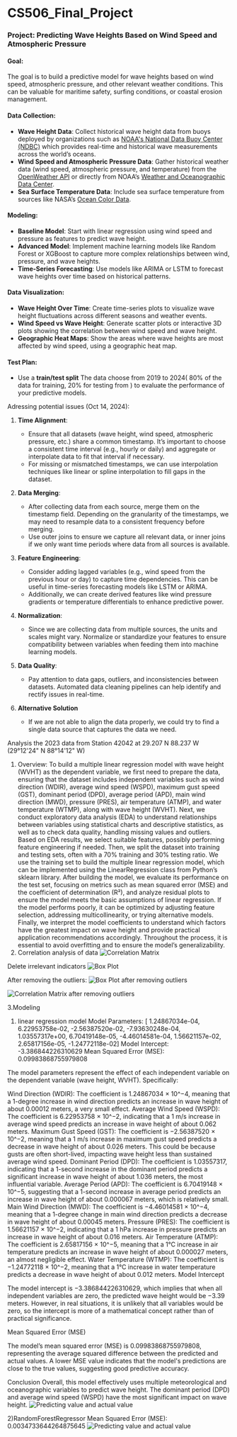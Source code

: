 # CS506_Final_Project
### **Project: Predicting Wave Heights Based on Wind Speed and Atmospheric Pressure**

#### **Goal**:
The goal is to build a predictive model for wave heights based on wind speed, atmospheric pressure, and other relevant weather conditions. This can be valuable for maritime safety, surfing conditions, or coastal erosion management.

#### **Data Collection**:
- **Wave Height Data**: Collect historical wave height data from buoys deployed by organizations such as [NOAA's National Data Buoy Center (NDBC)](https://www.ndbc.noaa.gov/) which provides real-time and historical wave measurements across the world’s oceans.
- **Wind Speed and Atmospheric Pressure Data**: Gather historical weather data (wind speed, atmospheric pressure, and temperature) from the [OpenWeather API](https://openweathermap.org/api) or directly from NOAA’s [Weather and Oceanographic Data Center](https://www.noaa.gov/).
- **Sea Surface Temperature Data**: Include sea surface temperature from sources like NASA’s [Ocean Color Data](https://oceancolor.gsfc.nasa.gov/).

#### **Modeling**:
- **Baseline Model**: Start with linear regression using wind speed and pressure as features to predict wave height.
- **Advanced Model**: Implement machine learning models like Random Forest or XGBoost to capture more complex relationships between wind, pressure, and wave heights. 
- **Time-Series Forecasting**: Use models like ARIMA or LSTM to forecast wave heights over time based on historical patterns.

#### **Data Visualization**:
- **Wave Height Over Time**: Create time-series plots to visualize wave height fluctuations across different seasons and weather events.
- **Wind Speed vs Wave Height**: Generate scatter plots or interactive 3D plots showing the correlation between wind speed and wave height.
- **Geographic Heat Maps**: Show the areas where wave heights are most affected by wind speed, using a geographic heat map.

#### **Test Plan**:
- Use a **train/test split** The data choose from 2019 to 2024( 80% of the data for training, 20% for testing from ) to evaluate the performance of your predictive models.

Adressing potential issues (Oct 14, 2024):
1. **Time Alignment**: 
   - Ensure that all datasets (wave height, wind speed, atmospheric pressure, etc.) share a common timestamp. It’s important to choose a consistent time interval (e.g., hourly or daily) and aggregate or interpolate data to fit that interval if necessary.
   - For missing or mismatched timestamps, we can use interpolation techniques like linear or spline interpolation to fill gaps in the dataset.

2. **Data Merging**: 
   - After collecting data from each source, merge them on the timestamp field. Depending on the granularity of the timestamps, we may need to resample data to a consistent frequency before merging.
   - Use outer joins to ensure we capture all relevant data, or inner joins if we only want time periods where data from all sources is available.

3. **Feature Engineering**:
   - Consider adding lagged variables (e.g., wind speed from the previous hour or day) to capture time dependencies. This can be useful in time-series forecasting models like LSTM or ARIMA.
   - Additionally, we can create derived features like wind pressure gradients or temperature differentials to enhance predictive power.

4. **Normalization**:
   - Since we are collecting data from multiple sources, the units and scales might vary. Normalize or standardize your features to ensure compatibility between variables when feeding them into machine learning models.

5. **Data Quality**:
   - Pay attention to data gaps, outliers, and inconsistencies between datasets. Automated data cleaning pipelines can help identify and rectify issues in real-time.

6. **Alternative Solution**
   - If we are not able to align the data properly, we could try to find a single data source that captures the data we need.
  

Analysis the 2023 data from Station 42042 at 29.207 N 88.237 W (29°12'24" N 88°14'12" W)

1. Overview: To build a multiple linear regression model with wave height (WVHT) as the dependent variable, we first need to prepare the data, ensuring that the dataset includes independent variables such as wind direction (WDIR), average wind speed (WSPD), maximum gust speed (GST), dominant period (DPD), average period (APD), main wind direction (MWD), pressure (PRES), air temperature (ATMP), and water temperature (WTMP), along with wave height (WVHT). Next, we conduct exploratory data analysis (EDA) to understand relationships between variables using statistical charts and descriptive statistics, as well as to check data quality, handling missing values and outliers. Based on EDA results, we select suitable features, possibly performing feature engineering if needed. Then, we split the dataset into training and testing sets, often with a 70% training and 30% testing ratio. We use the training set to build the multiple linear regression model, which can be implemented using the LinearRegression class from Python’s sklearn library. After building the model, we evaluate its performance on the test set, focusing on metrics such as mean squared error (MSE) and the coefficient of determination (R²), and analyze residual plots to ensure the model meets the basic assumptions of linear regression. If the model performs poorly, it can be optimized by adjusting feature selection, addressing multicollinearity, or trying alternative models. Finally, we interpret the model coefficients to understand which factors have the greatest impact on wave height and provide practical application recommendations accordingly. Throughout the process, it is essential to avoid overfitting and to ensure the model’s generalizability.
2. Correlation analysis of data
![Correlation Matrix](image/correlation_matrix%201.png)

Delete irrelevant indicators
![Box Plot](image/Box_plot%201.png)

After removing the outliers:
![Box Plot after removing outliers](image/Box_plot%202.png)

![Correlation Matrix after removing outliers](image/correlation_matrix%202.png)

3.Modeling
1) linear regression model
Model Parameters:
[ 1.24867034e-04, 6.22953758e-02, -2.56387520e-02, -7.93630248e-04, 1.03557317e+00, 6.70419148e-05, -4.46014581e-04, 1.56621157e-02, 2.65817156e-05, -1.24772118e-02]
Model Intercept:
-3.386844226310629
Mean Squared Error (MSE):
0.09983868755979808

The model parameters represent the effect of each independent variable on the dependent variable (wave height, WVHT). Specifically:

Wind Direction (WDIR): The coefficient is 1.24867034 × 10^−4, meaning that a 1-degree increase in wind direction predicts an increase in wave height of about 0.00012 meters, a very small effect.
Average Wind Speed (WSPD): The coefficient is 6.22953758 × 10^−2, indicating that a 1 m/s increase in average wind speed predicts an increase in wave height of about 0.062 meters.
Maximum Gust Speed (GST): The coefficient is −2.56387520 × 10^−2, meaning that a 1 m/s increase in maximum gust speed predicts a decrease in wave height of about 0.026 meters. This could be because gusts are often short-lived, impacting wave height less than sustained average wind speed.
Dominant Period (DPD): The coefficient is 1.03557317, indicating that a 1-second increase in the dominant period predicts a significant increase in wave height of about 1.036 meters, the most influential variable.
Average Period (APD): The coefficient is 6.70419148 × 10^−5, suggesting that a 1-second increase in average period predicts an increase in wave height of about 0.000067 meters, which is relatively small.
Main Wind Direction (MWD): The coefficient is −4.46014581 × 10^−4, meaning that a 1-degree change in main wind direction predicts a decrease in wave height of about 0.00045 meters.
Pressure (PRES): The coefficient is 1.56621157 × 10^−2, indicating that a 1 hPa increase in pressure predicts an increase in wave height of about 0.016 meters.
Air Temperature (ATMP): The coefficient is 2.65817156 × 10^−5, meaning that a 1°C increase in air temperature predicts an increase in wave height of about 0.000027 meters, an almost negligible effect.
Water Temperature (WTMP): The coefficient is −1.24772118 × 10^−2, meaning that a 1°C increase in water temperature predicts a decrease in wave height of about 0.012 meters.
Model Intercept

The model intercept is −3.386844226310629, which implies that when all independent variables are zero, the predicted wave height would be −3.39 meters. However, in real situations, it is unlikely that all variables would be zero, so the intercept is more of a mathematical concept rather than of practical significance.

Mean Squared Error (MSE)

The model’s mean squared error (MSE) is 0.09983868755979808, representing the average squared difference between the predicted and actual values. A lower MSE value indicates that the model's predictions are close to the true values, suggesting good predictive accuracy.

Conclusion
Overall, this model effectively uses multiple meteorological and oceanographic variables to predict wave height. The dominant period (DPD) and average wind speed (WSPD) have the most significant impact on wave height.
![Predicting value and actual value](image/LinearRegression_prediction1.png)


2)RandomForestRegressor
Mean Squared Error (MSE): 0.0034733644264875645
![Predicting value and actual value](image/RandomForestRegressor_prediction1.png)






